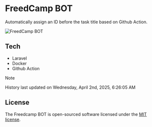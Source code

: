 # FreedCamp BOT

Automatically assign an ID before the task title based on Github Action.

![FreedCamp BOT](https://repository-images.githubusercontent.com/737932867/7d34798b-2680-471c-b089-a78a718d3d6a)

## Tech

- Laravel
- Docker
- Github Action

> [!NOTE]  
> History last updated on Wednesday, April 2nd, 2025, 6:26:05 AM

## License

The Freedcamp BOT is open-sourced software licensed under the [MIT license](https://opensource.org/licenses/MIT).
